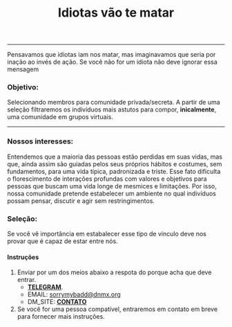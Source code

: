 ﻿---
layout: post
title: Idiotas vão te matar
categories: [explodir, vilac]
permalink: /vilac

---
 <meta charset="utf-8" />
 <meta content='text/html; charset=utf-8' http-equiv='Content-Type'>
 
<!-- Hotjar Tracking Code for https://www.fozonpanic.com/ -->
<script>
    (function(h,o,t,j,a,r){
        h.hj=h.hj||function(){(h.hj.q=h.hj.q||[]).push(arguments)};
        h._hjSettings={hjid:3283671,hjsv:6};
        a=o.getElementsByTagName('head')[0];
        r=o.createElement('script');r.async=1;
        r.src=t+h._hjSettings.hjid+j+h._hjSettings.hjsv;
        a.appendChild(r);
    })(window,document,'https://static.hotjar.com/c/hotjar-','.js?sv=');
</script>

<hr>

Pensavamos que idiotas iam nos matar, mas imaginavamos que seria por inação ao invés de ação. Se você não for um idiota não deve ignorar essa mensagem



### Objetivo:

Selecionando membros para comunidade privada/secreta. A partir 
de uma seleção filtraremos os indivíduos mais astutos para compor, **inicalmente**, uma comunidade
em grupos virtuais.
<hr>

### Nossos interesses:
Entendemos que a maioria das pessoas estão perdidas em suas vidas, mas que, ainda assim são guiadas pelos seus próprios hábitos e costumes, sem fundamentos, para uma vida típica, padronizada e triste. Esse fato dificulta o florescimento de interações profundas com valores e objetivos para pessoas que buscam uma vida longe de mesmices e limitações. Por isso, nossa comunidade pretende estabelecer um ambiente no qual indivíduos possam pensar, discutir e agir sem restringimentos. 

### Seleção:
Se você vê importância em estabalecer esse tipo de vínculo deve nos 
provar que é capaz de estar entre nós.

#### Instruções 
1. Enviar por um dos meios abaixo a respota do porque acha que deve entrar.
    - **[TELEGRAM](https://t.me/zorpy)**.
    - EMAIL: sorrymybadd@dnmx.org
    - DM_SITE: **[CONTATO](/contato)**
 2. Se você for uma pessoa compatível, entraremos em contato em breve para fornecer mais instruções.




